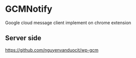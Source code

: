 GCMNotify
=========

Google cloud message client implement on chrome extension

Server side
-----
https://github.com/nguyenvanduocit/wp-gcm
